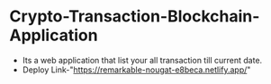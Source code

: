 # Crypto-Transaction-Blockchain-Application
* Its a web application that list your all transaction till current date.
* Deploy Link-"https://remarkable-nougat-e8beca.netlify.app/"
